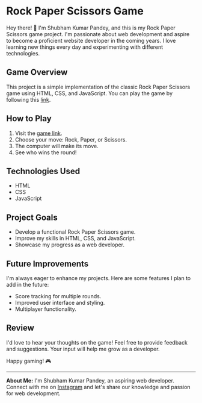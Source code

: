 # Rock Paper Scissors Game

Hey there! 👋 I'm Shubham Kumar Pandey, and this is my Rock Paper Scissors game project. I'm passionate about web development and aspire to become a proficient website developer in the coming years. I love learning new things every day and experimenting with different technologies.

## Game Overview

This project is a simple implementation of the classic Rock Paper Scissors game using HTML, CSS, and JavaScript. You can play the game by following this [link](https://shubham1702kumar.github.io/rock_papaer_scissor/index.html).

## How to Play

1. Visit the [game link](https://shubham1702kumar.github.io/rock_papaer_scissor/index.html).
2. Choose your move: Rock, Paper, or Scissors.
3. The computer will make its move.
4. See who wins the round!

## Technologies Used

- HTML
- CSS
- JavaScript

## Project Goals

- Develop a functional Rock Paper Scissors game.
- Improve my skills in HTML, CSS, and JavaScript.
- Showcase my progress as a web developer.

## Future Improvements

I'm always eager to enhance my projects. Here are some features I plan to add in the future:

- Score tracking for multiple rounds.
- Improved user interface and styling.
- Multiplayer functionality.

## Review

I'd love to hear your thoughts on the game! Feel free to provide feedback and suggestions. Your input will help me grow as a developer.

Happy gaming! 🎮

---

**About Me:**
I'm Shubham Kumar Pandey, an aspiring web developer. Connect with me on [Instagram](https://www.instagram.com/shanky_brahman/) and let's share our knowledge and passion for web development.

